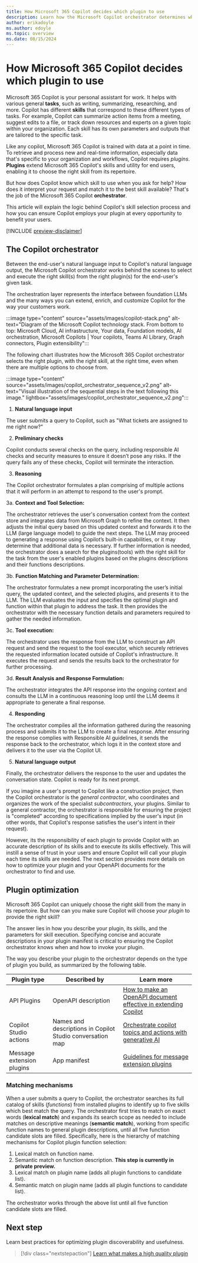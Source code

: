 ```yaml
---
title: How Microsoft 365 Copilot decides which plugin to use
description: Learn how the Microsoft Copilot orchestrator determines which plugin skill to apply for a given user prompt.
author: erikadoyle
ms.author: edoyle
ms.topic: overview
ms.date: 08/15/2024
---
```


<!-- markdownlint-disable MD024 MD051 -->

# How Microsoft 365 Copilot decides which plugin to use

Microsoft 365 Copilot is your personal assistant for work. It helps with various general **tasks**, such as writing, summarizing, researching, and more. Copilot has different **skills** that correspond to these different types of tasks. For example, Copilot can summarize action items from a meeting, suggest edits to a file, or track down resources and experts on a given topic within your organization. Each skill has its own parameters and outputs that are tailored to the specific task.

Like any copilot, Microsoft 365 Copilot is trained with data at a point in time. To retrieve and process new and real-time information, especially data that's specific to your organization and workflows, Copilot requires _plugins_. **Plugins** extend Microsoft 365 Copilot's skills and utility for end users, enabling it to choose the right skill from its repertoire.

But how does Copilot know which skill to use when you ask for help? How does it interpret your request and match it to the best skill available? That's the job of the Microsoft 365 Copilot **orchestrator**.

This article will explain the logic behind Copilot's skill selection process and how you can ensure Copilot employs your plugin at every opportunity to benefit your users.

[!INCLUDE [preview-disclaimer](includes/preview-disclaimer.md)]

## The Copilot orchestrator

Between the end-user's natural language input to Copilot's natural language output, the Microsoft Copilot orchestrator works behind the scenes to select and execute the right skill(s) from the right plugin(s) for the end-user's given task.

The orchestration layer represents the interface between foundation LLMs and the many ways you can extend, enrich, and customize Copilot for the way your customers work.

:::image type="content" source="assets/images/copilot-stack.png" alt-text="Diagram of the Microsoft Copilot technology stack. From bottom to top: Microsoft Cloud, AI infrastructure, Your data, Foundation models, AI orchestration, Microsoft Copilots | Your copilots, Teams AI Library, Graph connectors, Plugin extensibility":::

The following chart illustrates how the Microsoft 365 Copilot orchestrator selects the right plugin, with the right skill, at the right time, even when there are multiple options to choose from.

:::image type="content" source="assets/images/copilot_orchestrator_sequence_v2.png" alt-text="Visual illustration of the sequential steps in the text following this image." lightbox="assets/images/copilot_orchestrator_sequence_v2.png":::

1. **Natural language input**

The user submits a query to Copilot, such as "What tickets are assigned to me right now?"

2. **Preliminary checks**

Copilot conducts several checks on the query, including responsible AI checks and security measures to ensure it doesn’t pose any risks. If the query fails any of these checks, Copilot will terminate the interaction.

3. **Reasoning**

The Copilot orchestrator formulates a plan comprising of multiple actions that it will perform in an attempt to respond to the user's prompt.

3a. **Context and Tool Selection:**

The orchestrator retrieves the user's conversation context from the context store and integrates data from Microsoft Graph to refine the context. It then adjusts the initial query based on this updated context and forwards it to the LLM (large language model) to guide the next steps.
The LLM may proceed to generating a response using Copilot’s built-in capabilities, or it may determine that additional data is necessary.
If further information is needed, the orchestrator does a search for the plugins(tools) with the right skill for the task from the user's enabled plugins based on the plugins descriptions and their functions descriptions.

3b. **Function Matching and Parameter Determination:**

The orchestrator formulates a new prompt incorporating the user’s initial query, the updated context, and the selected plugins, and presents it to the LLM. The LLM evaluates the input and specifies the optimal plugin and function within that plugin to address the task. It then provides the orchestrator with the necessary function details and parameters required to gather the needed information.

3c. **Tool execution:**

The orchestrator uses the response from the LLM to construct an API request and send the request to the tool executor, which securely retrieves the requested information located outside of Copilot's infrastructure. It executes the request and sends the results back to the orchestrator for further processing.

3d. **Result Analysis and Response Formulation:**

The orchestrator integrates the API response into the ongoing context and consults the LLM in a continuous reasoning loop until the LLM deems it appropriate to generate a final response.

4. **Responding**

The orchestrator compiles all the information gathered during the reasoning process and submits it to the LLM to create a final response. After ensuring the response complies with Responsible AI guidelines, it sends the response back to the orchestrator, which logs it in the context store and delivers it to the user via the Copilot UI.

5. **Natural language output**

Finally, the orchestrator delivers the response to the user and updates the conversation state. Copilot is ready for its next prompt.

If you imagine a user's prompt to Copilot like a construction project, then the Copilot orchestrator is the _general contractor_, who coordinates and organizes the work of the specialist _subcontractors_, your plugins. Similar to a general contractor, the orchestrator is responsible for ensuring the project is "completed" according to specifications implied by the user's input (in other words, that Copilot's response satisfies the user's intent in their request).

However, its the responsibility of each plugin to provide Copilot with an accurate description of its skills and to execute its skills effectively. This will instill a sense of trust in your users and ensure Copilot will call your plugin each time its skills are needed. The next section provides more details on how to optimize your plugin and your OpenAPI documents for the orchestrator to find and use.

## Plugin optimization

Microsoft 365 Copilot can uniquely choose the right skill from the many in its repertoire. But how can you make sure Copilot will choose _your plugin_ to provide the right skill?

The answer lies in how you describe your plugin, its skills, and the parameters for skill execution. Specifying concise and accurate descriptions in your plugin manifest is critical to ensuring the Copilot orchestrator knows when and how to invoke your plugin.

The way you describe your plugin to the orchestrator depends on the type of plugin you build, as summarized by the following table.

| Plugin type  | Described by | Learn more|
|----------|-----------|------------|
|API Plugins |  OpenAPI description | [How to make an OpenAPI document effective in extending Copilot](./openapi-document-guidance.md) |
| Copilot Studio actions | Names and descriptions in Copilot Studio conversation map | [Orchestrate copilot topics and actions with generative AI](/microsoft-copilot-studio/advanced-generative-actions)  |
| Message extension plugins | App manifest   | [Guidelines for message extension plugins](/microsoftteams/platform/messaging-extensions/high-quality-message-extension?context=/microsoft-365-copilot/extensibility/context) |

### Matching mechanisms

When a user submits a query to Copilot, the orchestrator searches its full catalog of skills (_functions_) from installed plugins to identify up to five skills which best match the query. The orchestrator first tries to match on exact words (**lexical match**) and expands its search scope as needed to include matches on descriptive meanings (**semantic match**), working from specific function names to general plugin descriptions, until all five function candidate slots are filled. Specifically, here is the hierarchy of matching mechanisms for Copilot plugin function selection:

1. Lexical match on function name.
2. Semantic match on function description. **This step is currently in private preview.**
3. Lexical match on plugin name (adds all plugin functions to candidate list).
4. Semantic match on plugin name (adds all plugin functions to candidate list).

The orchestrator works through the above list until all five function candidate slots are filled.

## Next step

Learn best practices for optimizing plugin discoverability and usefulness.

> [!div class="nextstepaction"]
> [Learn what makes a high quality plugin](plugin-guidelines.md)
